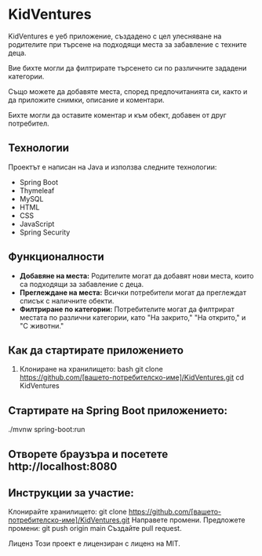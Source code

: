 # KidVentures

KidVentures е уеб приложение, създадено с цел улесняване на родителите при търсене на подходящи места за забавление с техните деца.

Вие бихте могли да филтрирате търсенето си по различните зададени категории. 

Също можете да добавяте места, според предпочитанията си, както и да приложите снимки, описание и коментари.

Бихте могли да оставите коментар и към обект, добавен от друг потребител.

## Технологии

Проектът е написан на Java и използва следните технологии:
- Spring Boot
- Thymeleaf
- MySQL
- HTML
- CSS
- JavaScript
- Spring Security

## Функционалности

- **Добавяне на места:** Родителите могат да добавят нови места, които са подходящи за забавление с деца.
- **Преглеждане на места:** Всички потребители могат да преглеждат списък с наличните обекти.
- **Филтриране по категории:** Потребителите могат да филтрират местата по различни категории, като "На закрито," "На открито," и "С животни."

## Как да стартирате приложението

1. Клониране на хранилището:
   bash
   git clone https://github.com/[вашето-потребителско-име]/KidVentures.git
   cd KidVentures
   
## Стартирате на Spring Boot приложението:

./mvnw spring-boot:run

## Отворете браузъра и посетете http://localhost:8080

## Инструкции за участие:

Клонирайте хранилището: git clone https://github.com/[вашето-потребителско-име]/KidVentures.git
Направете промени.
Предложете промени: git push origin main
Създайте pull request.

Лиценз
Този проект е лицензиран с лиценз на MIT.
